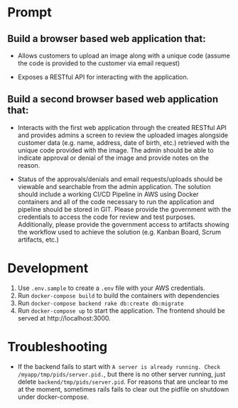 # Prompt

## Build a browser based web application that:
* Allows customers to upload an image along with a unique code (assume the code is provided to the customer via email request)

* Exposes a RESTful API for interacting with the application.

## Build a second browser based web application that:

* Interacts with the first web application through the created RESTful API and provides admins a screen to review the uploaded images alongside customer data (e.g. name, address, date of birth, etc.) retrieved with the unique code provided with the image. The admin should be able to indicate approval or denial of the image and provide notes on the reason.

* Status of the approvals/denials and email requests/uploads should be viewable and searchable from the admin application.
The solution should include a working CI/CD Pipeline in AWS using Docker containers and all of the code necessary to run the application and pipeline should be stored in GIT. Please provide the government with the credentials to access the code for review and test purposes. Additionally, please provide the government access to artifacts showing the workflow used to achieve the solution (e.g. Kanban Board, Scrum artifacts, etc.)

# Development

1. Use `.env.sample` to create a `.env` file with your AWS credentials.
2. Run `docker-compose build` to build the containers with dependencies
3. Run `docker-compose backend rake db:create db:migrate`
4. Run `docker-compose up` to start the application.  The frontend should be served at http://localhost:3000.

# Troubleshooting

* If the backend fails to start with `A server is already running. Check /myapp/tmp/pids/server.pid.`, but there is no other server running, just delete `backend/tmp/pids/server.pid`. For reasons that are unclear to me at the moment, sometimes rails fails to clear out the pidfile on shutdown under docker-compose.
